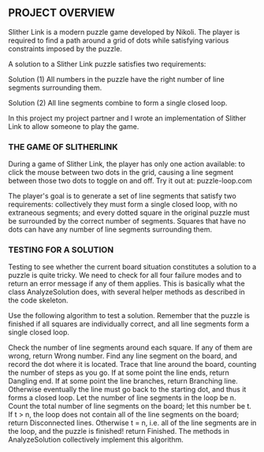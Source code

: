 ## PROJECT OVERVIEW
Slither Link is a modern puzzle game developed by Nikoli. The player is required to find a path around a grid of dots while satisfying various constraints imposed by the puzzle.

A solution to a Slither Link puzzle satisfies two requirements:

Solution (1)
    All numbers in the puzzle have the right number of line segments surrounding them.

Solution (2)
    All line segments combine to form a single closed loop.



In this project my project partner and I wrote an implementation of Slither Link to allow someone to play the game.


### THE GAME OF SLITHERLINK
During a game of Slither Link, the player has only one action available: to click the mouse between two dots in the grid, causing a line segment between those two dots to toggle on and off. Try it out at: puzzle-loop.com

The player's goal is to generate a set of line segments that satisfy two requirements: collectively they must form a single closed loop, with no extraneous segments; and every dotted square in the original puzzle must be surrounded by the correct number of segments. Squares that have no dots can have any number of line segments surrounding them.


### TESTING FOR A SOLUTION
Testing to see whether the current board situation constitutes a solution to a puzzle is quite tricky. We need to check for all four failure modes and to return an error message if any of them applies. This is basically what the class AnalyzeSolution does, with several helper methods as described in the code skeleton.

Use the following algorithm to test a solution. Remember that the puzzle is finished if all squares are individually correct, and all line segments form a single closed loop.

Check the number of line segments around each square. If any of them are wrong, return Wrong number.
Find any line segment on the board, and record the dot where it is located. Trace that line around the board, counting the number of steps as you go. If at some point the line ends, return Dangling end. If at some point the line branches, return Branching line. Otherwise eventually the line must go back to the starting dot, and thus it forms a closed loop. Let the number of line segments in the loop be n.
Count the total number of line segments on the board; let this number be t. If t > n, the loop does not contain all of the line segments on the board; return Disconnected lines.
Otherwise t = n, i.e. all of the line segments are in the loop, and the puzzle is finished! return Finished.
The methods in AnalyzeSolution collectively implement this algorithm.
